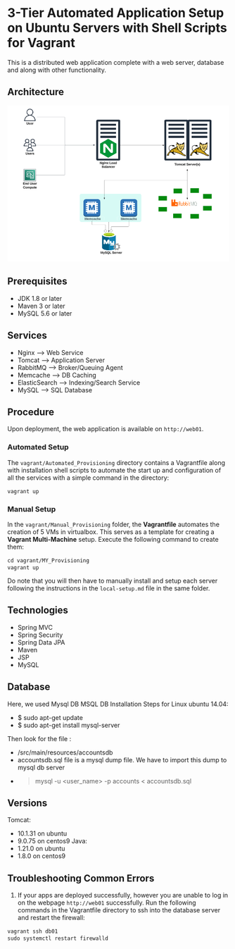 # 3-Tier Automated Application Setup on Ubuntu Servers with Shell Scripts for Vagrant
This is a distributed web application complete with a web server, 
database and along with other functionality.

## Architecture
![architecture](images/architecture.png)

## Prerequisites
- JDK 1.8 or later
- Maven 3 or later
- MySQL 5.6 or later

## Services
- Nginx --> Web Service
- Tomcat --> Application Server
- RabbitMQ --> Broker/Queuing Agent
- Memcache --> DB Caching
- ElasticSearch --> Indexing/Search Service
- MySQL --> SQL Database

## Procedure
Upon deployment, the web application is available on `http://web01`.
### Automated Setup
The `vagrant/Automated_Provisioning` directory contains a Vagrantfile
along with installation shell scripts to automate the start up and
configuration of all the services with a simple command in the directory:
```
vagrant up
```


### Manual Setup
In the `vagrant/Manual_Provisioning` folder, the **Vagrantfile** 
automates the creation of 5 VMs in virtualbox. 
This serves as a template for creating a **Vagrant Multi-Machine** setup.
Execute the following command to create them:
```
cd vagrant/MY_Provisioning
vagrant up
```

Do note that you will then have to manually install and setup each
server following the instructions in the `local-setup.md` file in the
same folder.


## Technologies 
- Spring MVC
- Spring Security
- Spring Data JPA
- Maven
- JSP
- MySQL
  
## Database
Here, we used Mysql DB 
MSQL DB Installation Steps for Linux ubuntu 14.04:
- $ sudo apt-get update
- $ sudo apt-get install mysql-server

Then look for the file :
- /src/main/resources/accountsdb
- accountsdb.sql file is a mysql dump file. We have to import this dump to mysql db server
- > mysql -u <user_name> -p accounts < accountsdb.sql

## Versions
Tomcat:
  - 10.1.31 on ubuntu
  - 9.0.75 on centos9
Java:
  - 1.21.0 on ubuntu
  - 1.8.0 on centos9



## Troubleshooting Common Errors
1. If your apps are deployed successfully, however you are unable to
log in on the webpage `http://web01` successfully. Run the following commands in the Vagrantfile directory to ssh into the database server and restart the firewall:
```
vagrant ssh db01
sudo systemctl restart firewalld
```

